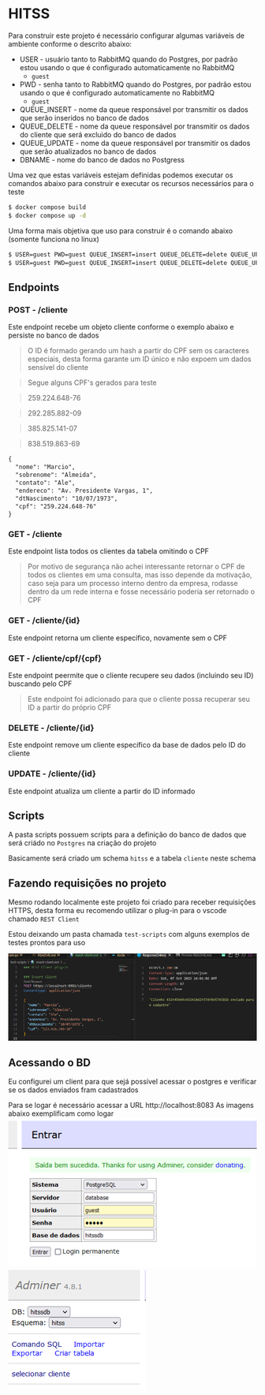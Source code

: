 # HITSS

Para construir este projeto é necessário configurar algumas variáveis de ambiente conforme o descrito abaixo:
* USER - usuário tanto to RabbitMQ quando do Postgres, por padrão estou usando o que é configurado automaticamente no RabbitMQ
  * `guest`
* PWD - senha tanto to RabbitMQ quando do Postgres, por padrão estou usando o que é configurado automaticamente no RabbitMQ      
  * `guest`
* QUEUE_INSERT - nome da queue responsável por transmitir os dados que serão inseridos no banco de dados
* QUEUE_DELETE - nome da queue responsável por transmitir os dados do cliente que será excluido do banco de dados
* QUEUE_UPDATE - nome da queue responsável por transmitir os dados que serão atualizados no banco de dados
* DBNAME - nome do banco de dados no Postgress

Uma vez que estas variáveis estejam definidas podemos executar os comandos abaixo para construir e executar os recursos necessários para o teste
```bash
$ docker compose build
$ docker compose up -d
```

Uma forma mais objetiva que uso para construir é o comando abaixo (somente funciona no linux)
```bash
$ USER=guest PWD=guest QUEUE_INSERT=insert QUEUE_DELETE=delete QUEUE_UPDATE=update DBNAME=hitssdb docker compose build
$ USER=guest PWD=guest QUEUE_INSERT=insert QUEUE_DELETE=delete QUEUE_UPDATE=update DBNAME=hitssdb docker compose up -d
```

## Endpoints

### POST - /cliente
Este endpoint recebe um objeto cliente conforme o exemplo abaixo e persiste no banco de dados
> O ID é formado gerando um hash a partir do CPF sem os caracteres especiais, desta forma garante um ID único e não expoem um dados sensível do cliente

> Segue alguns CPF's gerados para teste

> 259.224.648-76

> 292.285.882-09

> 385.825.141-07

> 838.519.863-69

```
{
  "nome": "Marcio",
  "sobrenome": "Almeida",
  "contato": "Ale",
  "endereco": "Av. Presidente Vargas, 1",
  "dtNascimento": "10/07/1973",
  "cpf": "259.224.648-76"
}
```

### GET - /cliente
Este endpoint lista todos os clientes da tabela omitindo o CPF
> Por motivo de segurança não achei interessante retornar o CPF de todos os clientes em uma consulta, mas isso depende da motivação, caso seja para um processo interno dentro da empresa, rodasse dentro da um rede interna e fosse necessário poderia ser retornado o CPF

### GET - /cliente/{id}
Este endpoint retorna um cliente específico, novamente sem o CPF

### GET - /cliente/cpf/{cpf}
Este endpoint peermite que o cliente recupere seu dados (incluindo seu ID) buscando pelo CPF
> Este endpoint foi adicionado para que o cliente possa recuperar seu ID a partir do próprio CPF

### DELETE - /cliente/{id}
Este endpoint remove um cliente específico da base de dados pelo ID do cliente

### UPDATE - /cliente/{id}
Este endpoint atualiza um cliente a partir do ID informado

## Scripts
A pasta scripts possuem scripts para a definição do banco de dados que será criádo no `Postgres` na criação do projeto

Basicamente será criado um schema `hitss` e a tabela `cliente` neste schema

## Fazendo requisições no projeto
Mesmo rodando localmente este projeto foi criado para receber requisições HTTPS, desta forma eu recomendo utilizar o plug-in para o vscode chamado `REST Client`

Estou deixando um pasta chamada `test-scripts` com alguns exemplos de testes prontos para uso

![](./rest-client-ex.png)

## Acessando o BD
Eu configurei um client para que sejá possível acessar o postgres e verificar se os dados enviados fram cadastrados

Para se logar é necessário acessar a URL http://localhost:8083
As imagens abaixo exemplificam como logar
![](./adminer-1.png)
![](./adminer-2.png)

